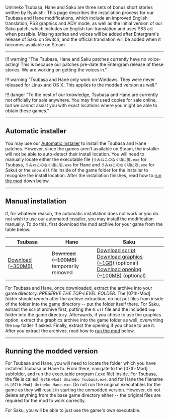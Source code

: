 Umineko Tsubasa, Hane and Saku are three sets of bonus short stories written by Ryukishi.
This page describes the installation process for our Tsubasa and Hane modifications,
which include an improved English translation, PS3 graphics and ADV mode, 
as well as the initial version of our Saku patch, which includes an English fan-translation and
uses PS3 art when possible. Missing sprites and voices will be added after Entergram's release of Saku on Switch, and the official translation will be added when it becomes available on Steam.

---

!!! warning "The Tsubasa, Hane and Saku patches currently have no voice-acting! This is because our patches pre-date the Entergram release of these stories. We are working on getting the voices in."

!!! warning "Tsubasa and Hane only work on Windows. They were never released for Linux and OS X. This applies to the modded version as well."

!!! danger "To the best of our knowledge, Tsubasa and Hane are currently not officially for sale anywhere. You may find used copies for sale online, but we cannot assist you with exact locations where you might be able to obtain these games."

---

## Automatic installer

You may use our [Automatic Installer](Umineko-Part-3a-Cross-Platform-Installer.md) to install the Tsubasa and Hane patches.
However, since the games aren't available on Steam, the installer will not be able to auto-detect their install location.
You will need to manually locate either the executable file (`うみねこのなく頃に翼.exe` for Tsubasa, `うみねこのなく頃に羽.exe` for Hane and `うみねこのなく頃に咲.exe` for Saku)
or the `snow.dll` file inside of the game folder for the installer to recognize the install location.
After the installation finishes, read how to [run the mod](#running-the-modded-version) down below.

---

## Manual installation

If, for whatever reason, the automatic installation does not work or you do not wish to use our automated installer, you may install the modification manually. To do this, first download the mod archive for your game from the table below.

|Tsubasa|Hane|Saku|
|-|-|-|
|[Download (~300MB)](https://07th-mod.com/Bern/Tsubasa/umineko-tsubasa-ons.zip)|~~Download (~100MB)~~<br>temporarily removed|[Download script](https://github.com/07th-mod/umineko-saku/archive/master.zip)<br>[Download graphics (~1GB)](https://07th-mod.com/Bern/Saku/UminekoSaku-Graphics.7z) (optional)<br>[Download opening (~100MB)](https://07th-mod.com/Bern/Saku/UminekoSaku-Movie.7z) (optional)|

For Tsubasa and Hane, once downloaded, extract the archive into your game directory. *PRESERVE THE TOP-LEVEL FOLDER*. The \[07th-Mod\] folder should *remain* after the archive extraction, do not put files from inside of the folder into the game directory -- put the folder itself there.
For Saku, extract the script archive first, putting the `0.utf` file and the included `bmp` folder into the game directory. Afterwards, if you chose to use the graphics option, extract the graphics archive into the game folder as well, overwriting the `bmp` folder if asked. Finally, extract the opening if you chose to use it.
After you extract the archives, read how to [run the mod](#running-the-modded-version) below.

---

## Running the modded version

For Tsubasa and Hane, you will need to locate the folder which you have installed Tsubasa or Hane to. From there, navigate to the \[07th-Mod\] subfolder, and run the executable program (.exe file) inside. For Tsubasa, the file is called `[07th-Mod] Umineko Tsubasa.exe`, and for Hane the filename is `[07th-Mod] Umineko Hane.exe`. Do not run the original executables for the game as they will result in starting the unmodded version. However, do not delete anything from the base game directory either -- the original files are required for the mod to work correctly.

For Saku, you will be able to just use the game's own executable.
